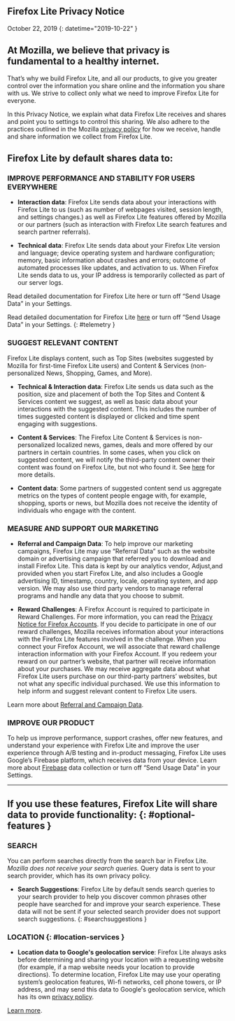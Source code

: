 ## <span class="privacy-header-firefox-lite">Firefox Lite</span> <span class="privacy-header-policy">Privacy Notice</span>

October 22, 2019
{: datetime="2019-10-22" }

## At Mozilla, we believe that privacy is fundamental to a healthy internet.

That’s why we build Firefox Lite, and all our products, to give you greater control over the information you share online and the information you share with us. We strive to collect only what we need to improve Firefox Lite for everyone.

In this Privacy Notice, we explain what data Firefox Lite receives and shares and point you to settings to control this sharing. We also adhere to the practices outlined in the Mozilla [privacy policy](https://www.mozilla.org/privacy/) for how we receive, handle and share information we collect from Firefox Lite.

## Firefox Lite by default shares data to:

### IMPROVE PERFORMANCE AND STABILITY FOR USERS EVERYWHERE

* __Interaction data__: Firefox Lite sends data about your interactions with Firefox Lite to us (such as number of webpages visited, session length, and settings changes.) as well as  Firefox Lite features offered by Mozilla or our partners (such as interaction with Firefox Lite search features and search partner referrals).

* __Technical data__: Firefox Lite sends data about your Firefox Lite version and language; device operating system and hardware configuration; memory, basic information about crashes and errors; outcome of automated processes like updates, and activation to us. When Firefox Lite sends data to us, your IP address is temporarily collected as part of our server logs.

Read detailed documentation for Firefox Lite here or turn off “Send Usage Data” in your Settings.

Read detailed documentation for Firefox Lite [here](https://support.mozilla.org/kb/send-usage-data-firefox-mobile-devices) or turn off “Send Usage Data” in your Settings.
{: #telemetry }

### SUGGEST RELEVANT CONTENT

Firefox Lite displays content, such as Top Sites (websites suggested by Mozilla for first-time Firefox Lite users) and Content & Services (non-personalized News, Shopping, Games, and More).

* __Technical & Interaction data__: Firefox Lite sends us data such as the position, size and placement of both the Top Sites and Content & Services content we suggest, as well as basic data about your interactions with the suggested content. This includes the number of times suggested content is displayed or clicked and time spent engaging with suggestions. 

* __Content & Services__: The Firefox Lite Content & Services  is non-personalized localized news, games, deals and more offered by our partners in certain countries. In some cases, when you click on suggested content, we will notify the third-party content owner their content was found on Firefox Lite, but not who found it. See [here](https://support.mozilla.org/kb/life-feed-firefox-lite) for more details.

* __Content data__: Some partners of suggested content send us aggregate metrics on the types of content people engage with, for example, shopping, sports or news, but Mozilla does not receive the identity of individuals who engage with the content.

### MEASURE AND SUPPORT OUR MARKETING

* __Referral and Campaign Data__: To help improve our marketing campaigns, Firefox Lite may use “Referral Data” such as the website domain or advertising campaign that referred you to download and install Firefox Lite. This data is kept by our analytics vendor, Adjust,and provided when you start Firefox Lite, and also includes a Google advertising ID, timestamp, country, locale, operating system, and app version. We may also use third party vendors to manage referral programs and handle any data that you choose to submit.

* __Reward Challenges__: A Firefox Account is required to participate in Reward Challenges. For more information, you can read the [Privacy Notice for Firefox Accounts](https://www.mozilla.org/en-US/privacy/firefox/#accounts). If you decide to participate in one of our reward challenges, Mozilla receives information about your interactions with the Firefox Lite features involved in the challenge. When you connect your Firefox Account, we will associate that reward challenge interaction  information with your Firefox Account. If you redeem your reward on our partner’s website, that partner will receive information about your purchases. We may receive aggregate data about what Firefox Lite users purchase on our third-party partners’ websites, but not what any specific individual purchased. We use this information to help inform and suggest relevant content to Firefox Lite users. 

Learn more about [Referral and Campaign Data](https://github.com/mozilla-tw/Rocket/wiki/Telemetry#install-campaign-tracking). 

### IMPROVE OUR PRODUCT

To help us improve performance, support crashes, offer new features, and understand your experience with Firefox Lite and improve the user experience through A/B testing and in-product messaging, Firefox Lite uses Google’s Firebase platform, which receives data from your device. Learn more about [Firebase](https://support.google.com/firebase/answer/6318039?hl=en) data collection or turn off “Send Usage Data” in your Settings.

---

## If you use these features, Firefox Lite will share data to provide functionality: {: #optional-features }

### SEARCH

You can perform searches directly from the search bar in Firefox Lite. _Mozilla does not receive your search queries._ Query data is sent to your search provider, which has its own privacy policy.

* __Search Suggestions__: Firefox Lite by default sends search queries to your search provider to help you discover common phrases other people have searched for and improve your search experience. These data will not be sent if your selected search provider does not support search suggestions.
{: #searchsuggestions }
    
### LOCATION {: #location-services }

* __Location data to Google's geolocation service__: Firefox Lite always asks before determining and sharing your location with a requesting website (for example, if a map website needs your location to provide directions). To determine location, Firefox Lite may use your operating system’s geolocation features, Wi-fi networks, cell phone towers, or IP address, and may send this data to Google's geolocation service, which has its own [privacy policy](https://www.google.com/privacy/lsf.html).

[Learn more](https://www.mozilla.org/firefox/geolocation/).
